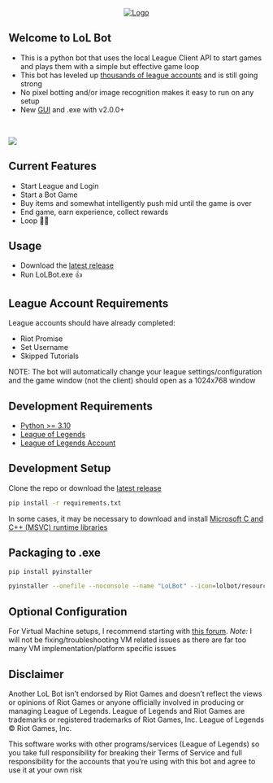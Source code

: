 <p align="center">
  <a href="https://github.com/iholston/lol-bot">
    <img src="https://github.com/iholston/lol-bot/assets/32341824/71f35164-c8a6-42ca-a254-68d8be92780e" alt="Logo">
  </a>
</p>

## Welcome to LoL Bot
- This is a python bot that uses the local League Client API to start games and plays them with a simple but effective game loop
- This bot has leveled up [thousands of league accounts](https://www.playerauctions.com/lol-account/) and is still going strong
- No pixel botting and/or image recognition makes it easy to run on any setup
- New [GUI](https://imgur.com/a/8PlsMmi) and .exe with v2.0.0+


</br>
<p align="left">
  <img src="https://user-images.githubusercontent.com/32341824/231916860-8cdaa0bb-c808-48f7-8afe-5cd151501a98.gif">
</p>

## Current Features
- Start League and Login
- Start a Bot Game
- Buy items and somewhat intelligently push mid until the game is over
- End game, earn experience, collect rewards
- Loop 🥡🧋

## Usage
- Download the [latest release](https://github.com/iholston/lol-bot/releases)
- Run LoLBot.exe 👍

## League Account Requirements
League accounts should have already completed:
- Riot Promise
- Set Username
- Skipped Tutorials

NOTE: The bot will automatically change your league settings/configuration and the game window (not the client) should open as a 1024x768 window

## Development Requirements
- [Python >= 3.10](https://www.python.org/downloads/)  
- [League of Legends](https://signup.leagueoflegends.com/en-us/signup/download)  
- [League of Legends Account](https://signup.leagueoflegends.com/en-us/signup/index)  

## Development Setup
Clone the repo or download the [latest release](https://github.com/iholston/lol-bot/releases)
```sh
pip install -r requirements.txt
```
In some cases, it may be necessary to download and install [Microsoft C and C++ (MSVC) runtime libraries](https://learn.microsoft.com/en-GB/cpp/windows/latest-supported-vc-redist?view=msvc-170)

## Packaging to .exe
```sh
pip install pyinstaller
```
```sh
pyinstaller --onefile --noconsole --name "LoLBot" --icon=lolbot/resources/images/a.ico --add-data "lolbot/resources:lolbot/resources" main.pyw
```

## Optional Configuration
For Virtual Machine setups, I recommend starting with [this forum](https://www.unknowncheats.me/forum/league-of-legends/480977-run-league-legends-virtual-machine-vmware.html). *Note:* I will not be fixing/troubleshooting VM related issues as there are far too many VM implementation/platform specific issues

## Disclaimer
Another LoL Bot isn’t endorsed by Riot Games and doesn’t reflect the views or opinions of Riot Games or anyone officially involved in producing or managing League of Legends. League of Legends and Riot Games are trademarks or registered trademarks of Riot Games, Inc. League of Legends © Riot Games, Inc.

This software works with other programs/services (League of Legends) so you take full responsibility for breaking their Terms of Service and full responsibility for the accounts that you’re using with this bot and agree to use it at your own risk
